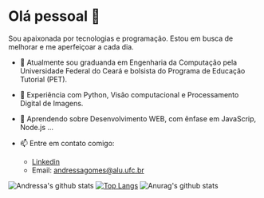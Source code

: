 # Olá pessoal 👋

Sou apaixonada por tecnologias e programação. Estou em busca de melhorar e me aperfeiçoar a cada dia.

 - 🔭 Atualmente sou graduanda em Engenharia da Computação pela Universidade Federal do Ceará e bolsista do Programa de Educação Tutorial (PET).
 - 👯 Experiência com Python, Visão computacional e Processamento Digital de Imagens.
 - 🌱 Aprendendo sobre Desenvolvimento WEB, com ênfase em JavaScrip, Node.js ...
 - 📫 Entre em contato comigo: 
 
     - [Linkedin](https://www.linkedin.com/in/andressa-gomes-moreira-a33939149/)
     - Email: andressagomes@alu.ufc.br

![Andressa's github stats](https://github-readme-stats.vercel.app/api?username=andressagomes26&hide=stars,prs,issues,contribs&count_private=true)
[![Top Langs](https://github-readme-stats.vercel.app/api/top-langs/?username=andressagomes26&hide=java,Objective-C&layout=compact)](https://github.com/anuraghazra/github-readme-stats)
![Anurag's github stats](https://github-readme-stats.vercel.app/api?username=andressagomes26&hide=stars,prs,issues,contribs&show_icons=true&theme=radical)
